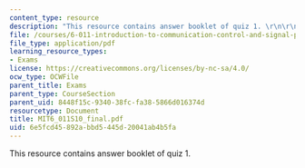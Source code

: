 ```yaml
---
content_type: resource
description: "This resource contains answer booklet of quiz 1. \r\n\r\n"
file: /courses/6-011-introduction-to-communication-control-and-signal-processing-spring-2010/6e5fcd45892abbd5445d20041ab4b5fa_MIT6_011S10_final.pdf
file_type: application/pdf
learning_resource_types:
- Exams
license: https://creativecommons.org/licenses/by-nc-sa/4.0/
ocw_type: OCWFile
parent_title: Exams
parent_type: CourseSection
parent_uid: 8448f15c-9340-38fc-fa38-5866d016374d
resourcetype: Document
title: MIT6_011S10_final.pdf
uid: 6e5fcd45-892a-bbd5-445d-20041ab4b5fa
---
```

This resource contains answer booklet of quiz 1. 

